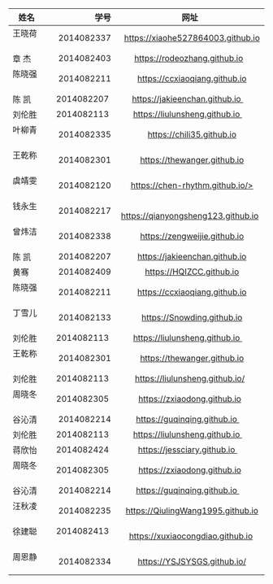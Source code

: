 | 姓名        | 学号  | 网址|
| --------   | -----:  | :----:  |
| 王晓荷    | 2014082337 |   https://xiaohe527864003.github.io  |
| 章 杰   |  2014082403  |  https://rodeozhang.github.io   |
| 陈晓强    | 2014082211 |   https://ccxiaoqiang.github.io  |
| 陈  凯    | 2014082207 | https://jakieenchan.github.io    |
| 刘伦胜    | 2014082113   | https://liulunsheng.github.io    |
| 叶柳青    | 2014082335 |   https://chili35.github.io  |
| 王乾称    | 2014082301 |   https://thewanger.github.io  |
| 虞靖雯    | 2014082120 |   https://chen-rhythm.github.io/>  |
| 钱永生    | 2014082217 |   https://qianyongsheng123.github.io  |
| 曾炜洁    | 2014082338 |   https://zengweijie.github.io  |
| 陈  凯    | 2014082207 |   https://jakieenchan.github.io  |
| 黄骞      | 2014082409 |   https://HQIZCC.github.io  |
| 陈晓强    | 2014082211 |   https://ccxiaoqiang.github.io  |
| 丁雪儿    | 2014082133 |   https://Snowding.github.io  |
| 刘伦胜    | 2014082113 | https://liulunsheng.github.io    |
| 王乾称    | 2014082301 |   https://thewanger.github.io  |
| 刘伦胜  | 2014082113   | https://liulunsheng.github.io/  |
| 周晓冬     | 2014082305  | https://zxiaodong.github.io |
| 谷沁清  | 2014082214  | https://guqinqing.github.io    |
| 刘伦胜  | 2014082113   | https://liulunsheng.github.io    |
| 蒋欣怡  | 2014082424   | https://jessciary.github.io    |
| 周晓冬     | 2014082305  | https://zxiaodong.github.io |
| 谷沁清  | 2014082214  | https://guqinqing.github.io    |
| 汪秋凌    | 2014082235 |   https://QiulingWang1995.github.io  |
| 徐建聪     |   2014082413    |  https://xuxiaocongdiao.github.io |
| 周恩静    | 2014082334 |   https://YSJSYSGS.github.io/  |
